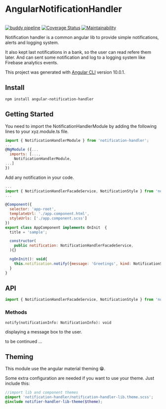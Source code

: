 # AngularNotificationHandler

|               |               |               |
|:-------------:|:-------------:|:-------------:|
[![buddy pipeline](https://app.buddy.works/fredericklussier/angular-notification-handler/pipelines/pipeline/269758/badge.svg?token=2a8064fac4f38ea93407e1bd644ba3433cec0fde984bc244aac571a40ecd9d67 "buddy pipeline")](https://app.buddy.works/fredericklussier/angular-notification-handler/pipelines/pipeline/269758)
[![Coverage Status](https://coveralls.io/repos/github/fredericklussier/angular-notification-handler/badge.svg?branch=master)](https://coveralls.io/github/fredericklussier/angular-notification-handler?branch=master)
[![Maintainability](https://api.codeclimate.com/v1/badges/9d9d2082066234c5c680/maintainability)](https://codeclimate.com/github/fredericklussier/angular-notification-handler/maintainability)

Notification handler is a common angular lib to provide simple notifications, alerts and logging system.

It also kept last notifications in a bank, so the user can read refere them later. And can sent some notification and log to a logging system like Firebase analytics events.

This project was generated with [Angular CLI](https://github.com/angular/angular-cli) version 10.0.1.

## Install
```
npm install angular-notification-handler
```

## Getting Started
You need to import the NotificationHandlerModule by adding the following lines to your xyz.module.ts file.

```javascript
import { NotificationHandlerModule } from 'notification-handler';
...
@NgModule ({...
  imports: [...,
    NotificationHandlerModule,
...]
})
```

Add any notification in your code.
```javascript
...
import { NotificationHandlerFacadeService, NotificationStyle } from 'notification-handler';
...

@Component({
  selector: 'app-root',
  templateUrl: './app.component.html',
  styleUrls: ['./app.component.scss']
})
export class AppComponent implements OnInit  {
  title = 'sample';

  constructor(
    public notification: NotificationHandlerFacadeService,
  ){}

  ngOnInit(): void{
    this.notification.notify({message: 'Greetings', kind: NotificationStyle.success});
  }
}
```

## API
```javascript
import { NotificationHandlerFacadeService, NotificationStyle } from 'notification-handler';
```
### Methods
`notify(notificationInfo: NotificationInfo): void`

displaying a message box to the user.

to be continued ...

## Theming

This module use the angular material theming :grin:.

Some extra configuration are needed if you want to use your theme. Just include this:

```scss
//import lib and component themes
@import 'notification-handler/notification-handler-lib.theme.scss';
@include notifier-handler-lib-theme($theme);
```
